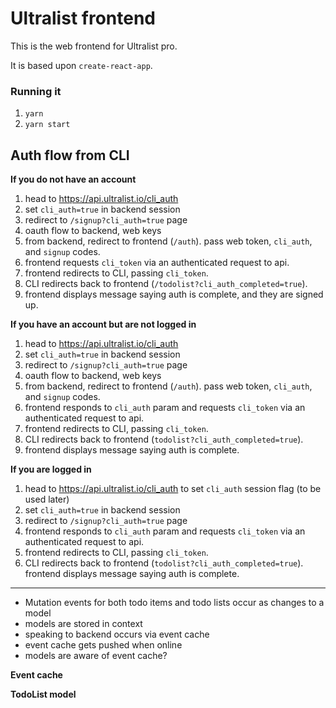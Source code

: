 # Ultralist frontend

This is the web frontend for Ultralist pro.

It is based upon `create-react-app`.

### Running it

1. `yarn`
2. `yarn start`


## Auth flow from CLI

**If you do not have an account**

1. head to https://api.ultralist.io/cli_auth
1. set `cli_auth=true` in backend session
2. redirect to `/signup?cli_auth=true` page
3. oauth flow to backend, web keys
4. from backend, redirect to frontend (`/auth`).  pass web token, `cli_auth`, and `signup` codes.
5. frontend requests `cli_token` via an authenticated request to api.
6. frontend redirects to CLI, passing `cli_token`.
7. CLI redirects back to frontend (`/todolist?cli_auth_completed=true`). 
8. frontend displays message saying auth is complete, and they are signed up.

**If you have an account but are not logged in**

1. head to https://api.ultralist.io/cli_auth
1. set `cli_auth=true` in backend session
2. redirect to `/signup?cli_auth=true` page
3. oauth flow to backend, web keys
4. from backend, redirect to frontend (`/auth`).  pass web token, `cli_auth`, and `signup` codes.
5. frontend responds to `cli_auth` param and requests `cli_token` via an authenticated request to api.
6. frontend redirects to CLI, passing `cli_token`.
7. CLI redirects back to frontend (`todolist?cli_auth_completed=true`). 
8. frontend displays message saying auth is complete.

**If you are logged in**

1. head to https://api.ultralist.io/cli_auth to set `cli_auth` session flag (to be used later)
1. set `cli_auth=true` in backend session
2. redirect to `/signup?cli_auth=true` page
5. frontend responds to `cli_auth` param and requests `cli_token` via an authenticated request to api.
6. frontend redirects to CLI, passing `cli_token`.
7. CLI redirects back to frontend (`todolist?cli_auth_completed=true`). 
frontend displays message saying auth is complete.

---

* Mutation events for both todo items and todo lists occur as changes to a model
* models are stored in context
* speaking to backend occurs via event cache
* event cache gets pushed when online
* models are aware of event cache?

**Event cache**

**TodoList model**

